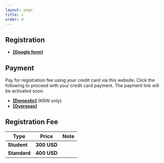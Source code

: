 ```yaml
---
layout: page
title: x
order: 4
---
```


## Registration
* <a href = "ddd">**[Google form]**</a>

## Payment
Pay for registration fee using your credit card via this website. Click the following to proceed with your credit card payment. The payment link will be activated soon.
* <a href = "ddd">**[Domestic]**</a> (KRW only)
* <a href = "ddd">**[Overseas]**</a>

## Registration Fee
| Type    | Price | Note |
|---|---|---|
| **Student** | **300 USD** |
| **Standard** | **400 USD** |
